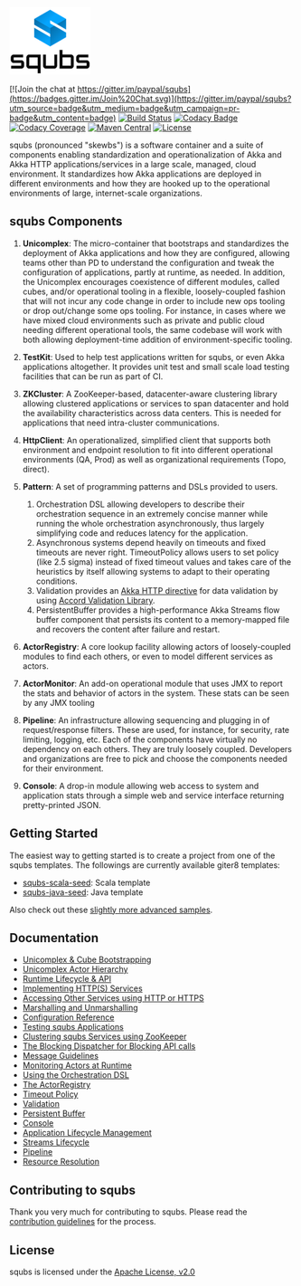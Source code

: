 ![image](docs/img/squbs-logo-transparent.png)

[![Join the chat at https://gitter.im/paypal/squbs](https://badges.gitter.im/Join%20Chat.svg)](https://gitter.im/paypal/squbs?utm_source=badge&utm_medium=badge&utm_campaign=pr-badge&utm_content=badge)
[![Build Status](https://travis-ci.org/paypal/squbs.svg?branch=master)](https://travis-ci.org/paypal/squbs)
[![Codacy Badge](https://api.codacy.com/project/badge/57368c396cb649c590e4ba678675e55c)](https://www.codacy.com/app/akara-sucharitakul/squbs)
[![Codacy Coverage](https://api.codacy.com/project/badge/coverage/57368c396cb649c590e4ba678675e55c)](https://www.codacy.com/app/akara-sucharitakul/squbs)
[![Maven Central](https://maven-badges.herokuapp.com/maven-central/org.squbs/squbs-unicomplex_2.11/badge.svg?style=flat)](http://search.maven.org/#search|ga|1|g:org.squbs)
[![License](http://img.shields.io/:license-Apache%202-red.svg)](http://www.apache.org/licenses/LICENSE-2.0.txt)

squbs (pronounced "skewbs") is a software container and a suite of components enabling standardization and operationalization of Akka and Akka HTTP applications/services in a large scale, managed, cloud environment. It standardizes how Akka applications are deployed in different environments and how they are hooked up to the operational environments of large, internet-scale organizations.

## squbs Components

1. **Unicomplex**: The micro-container that bootstraps and standardizes the deployment of Akka applications and how they are configured, allowing teams other than PD to understand the configuration and tweak the configuration of applications, partly at runtime, as needed. In addition, the Unicomplex encourages coexistence of different modules, called cubes, and/or operational tooling in a flexible, loosely-coupled fashion that will not incur any code change in order to include new ops tooling or drop out/change some ops tooling. For instance, in cases where we have mixed cloud environments such as private and public cloud needing different operational tools, the same codebase will work with both allowing deployment-time addition of environment-specific tooling.

2. **TestKit**: Used to help test applications written for squbs, or even Akka applications altogether. It provides unit test and small scale load testing facilities that can be run as part of CI.

3. **ZKCluster**: A ZooKeeper-based, datacenter-aware clustering library allowing clustered applications or services to span datacenter and hold the availability characteristics across data centers. This is needed for applications that need intra-cluster communications.

4. **HttpClient**: An operationalized, simplified client that supports both environment and endpoint resolution to fit into different operational environments (QA, Prod) as well as organizational requirements (Topo, direct).

5. **Pattern**: A set of programming patterns and DSLs provided to users. 
   1. Orchestration DSL allowing developers to describe their orchestration sequence in an extremely concise manner while running the whole orchestration asynchronously, thus largely simplifying code and reduces latency for the application.
   2. Asynchronous systems depend heavily on timeouts and fixed timeouts are never right. TimeoutPolicy allows users to set policy (like 2.5 sigma) instead of fixed timeout values and takes care of the heuristics by itself allowing systems to adapt to their operating conditions.
   3. Validation provides an [Akka HTTP directive](http://doc.akka.io/docs/akka-http/current/scala/http/routing-dsl/directives/index.html) for data validation by using [Accord Validation Library](http://wix.github.io/accord/).
   4. PersistentBuffer provides a high-performance Akka Streams flow buffer component that persists its content to a memory-mapped file and recovers the content after failure and restart.

6. **ActorRegistry**: A core lookup facility allowing actors of loosely-coupled modules to find each others, or even to model different services as actors.

7. **ActorMonitor**: An add-on operational module that uses JMX to report the stats and behavior of actors in the system. These stats can be seen by any JMX tooling

8. **Pipeline**: An infrastructure allowing sequencing and plugging in of request/response filters. These are used, for instance, for security, rate limiting, logging, etc.
Each of the components have virtually no dependency on each others. They are truly loosely coupled. Developers and organizations are free to pick and choose the components needed for their environment.

9. **Console**: A drop-in module allowing web access to system and application stats through a simple web and service interface returning pretty-printed JSON.

## Getting Started

The easiest way to getting started is to create a project from one of the squbs templates. The followings are currently available giter8 templates:

* [squbs-scala-seed](https://github.com/paypal/squbs-scala-seed.g8/tree/Release-0.9.X): Scala template
* [squbs-java-seed](https://github.com/paypal/squbs-java-seed.g8/tree/Release-0.9.X): Java template

Also check out these [slightly more advanced samples](https://github.com/paypal/squbs/tree/master/samples).

## Documentation

* [Unicomplex & Cube Bootstrapping](docs/bootstrap.md)
* [Unicomplex Actor Hierarchy](docs/actor-hierarchy.md)
* [Runtime Lifecycle & API](docs/lifecycle.md)
* [Implementing HTTP(S) Services](docs/http-services.md)
* [Accessing Other Services using HTTP or HTTPS](docs/httpclient.md)
* [Marshalling and Unmarshalling](docs/marshalling.md)
* [Configuration Reference](docs/configuration.md)
* [Testing squbs Applications](docs/testing.md)
* [Clustering squbs Services using ZooKeeper](docs/zkcluster.md)
* [The Blocking Dispatcher for Blocking API calls](docs/blocking-dispatcher.md)
* [Message Guidelines](docs/messages.md)
* [Monitoring Actors at Runtime](docs/monitor.md)
* [Using the Orchestration DSL](docs/orchestration_dsl.md)
* [The ActorRegistry](docs/registry.md)
* [Timeout Policy](docs/timeoutpolicy.md)
* [Validation](docs/validation.md)
* [Persistent Buffer](docs/persistent-buffer.md)
* [Console](docs/console.md)
* [Application Lifecycle Management](docs/packaging.md)
* [Streams Lifecycle](docs/streams-lifecycle.md)
* [Pipeline](docs/pipeline.md)
* [Resource Resolution](docs/resolver.md)

## Contributing to squbs

Thank you very much for contributing to squbs. Please read the [contribution guidelines](CONTRIBUTING.md) for the process.

## License

squbs is licensed under the [Apache License, v2.0](LICENSE.txt)
